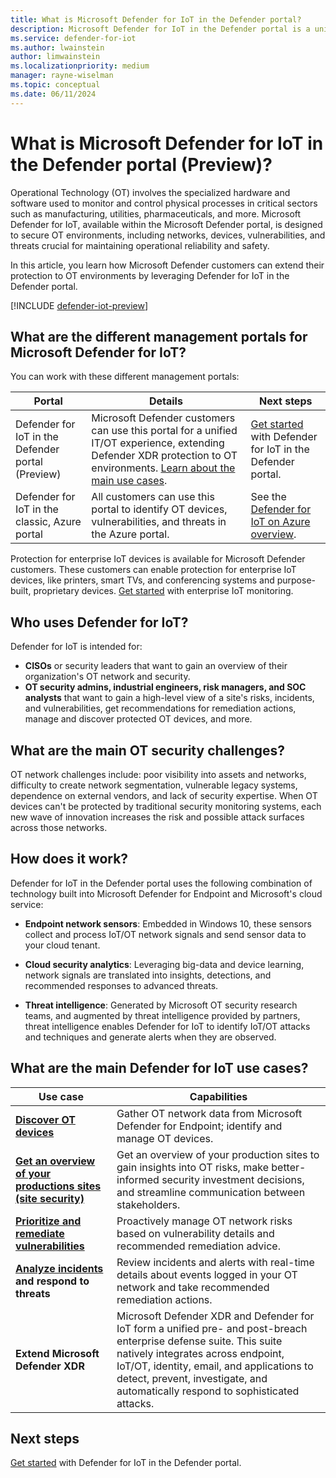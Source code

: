 ```yaml
---
title: What is Microsoft Defender for IoT in the Defender portal?
description: Microsoft Defender for IoT in the Defender portal is a unified security solution built specifically to identify IoT and OT devices, vulnerabilities, and threats.
ms.service: defender-for-iot
ms.author: lwainstein
author: limwainstein
ms.localizationpriority: medium
manager: rayne-wiselman
ms.topic: conceptual
ms.date: 06/11/2024
---
```


# What is Microsoft Defender for IoT in the Defender portal (Preview)?

Operational Technology (OT) involves the specialized hardware and software used to monitor and control physical processes in critical sectors such as manufacturing, utilities, pharmaceuticals, and more. Microsoft Defender for IoT, available within the Microsoft Defender portal, is designed to secure OT environments, including networks, devices, vulnerabilities, and threats crucial for maintaining operational reliability and safety.

In this article, you learn how Microsoft Defender customers can extend their protection to OT environments by leveraging Defender for IoT in the Defender portal.

[!INCLUDE [defender-iot-preview](../includes//defender-for-iot-defender-public-preview.md)]

## What are the different management portals for Microsoft Defender for IoT?

You can work with these different management portals:

|Portal|Details|Next steps|
|---|---|---|
|Defender for IoT in the Defender portal (Preview)|Microsoft Defender customers can use this portal for a unified IT/OT experience, extending Defender XDR protection to OT environments. [Learn about the main use cases](#what-are-the-main-defender-for-iot-use-cases).|[Get started](get-started.md) with Defender for IoT in the Defender portal.|
|Defender for IoT in the classic, Azure portal|All customers can use this portal to identify OT devices, vulnerabilities, and threats in the Azure portal.|See the [Defender for IoT on Azure overview](/azure/defender-for-iot/organizations/overview).|

Protection for enterprise IoT devices is available for Microsoft Defender customers. These customers can enable protection for enterprise IoT devices, like printers, smart TVs, and conferencing systems and purpose-built, proprietary devices. [Get started](/azure/defender-for-iot/organizations/eiot-sensor) with enterprise IoT monitoring.

## Who uses Defender for IoT?

Defender for IoT is intended for:

- **CISOs** or security leaders that want to gain an overview of their organization's OT network and security.
- **OT security admins, industrial engineers, risk managers, and SOC analysts** that want to gain a high-level view of a site's risks, incidents, and vulnerabilities, get recommendations for remediation actions, manage and discover protected OT devices, and more.

## What are the main OT security challenges?

OT network challenges include: poor visibility into assets and networks, difficulty to create network segmentation, vulnerable legacy systems, dependence on external vendors, and lack of security expertise. When OT devices can't be protected by traditional security monitoring systems, each new wave of innovation increases the risk and possible attack surfaces across those networks.

## How does it work?

Defender for IoT in the Defender portal uses the following combination of technology built into Microsoft Defender for Endpoint and Microsoft's cloud service:

- **Endpoint network sensors**: Embedded in Windows 10, these sensors collect and process IoT/OT network signals and send sensor data to your cloud tenant.

- **Cloud security analytics**: Leveraging big-data and device learning, network signals are translated into insights, detections, and recommended responses to advanced threats.

- **Threat intelligence**: Generated by Microsoft OT security research teams, and augmented by threat intelligence provided by partners, threat intelligence enables Defender for IoT to identify IoT/OT attacks and techniques and generate alerts when they are observed.

## What are the main Defender for IoT use cases?

|Use case|Capabilities|
|---|---|
|**[Discover OT devices](manage-devices-inventory.md)**|Gather OT network data from Microsoft Defender for Endpoint; identify and  manage OT devices.|
|**[Get an overview of your productions sites (site security)](site-security-overview.md)**|Get an overview of your production sites to gain insights into OT risks, make better-informed security investment decisions, and streamline communication between stakeholders.|
|**[Prioritize and remediate vulnerabilities](prioritize-vulnerabilities.md)**|Proactively manage OT network risks based on vulnerability details and recommended remediation advice.|
|**[Analyze incidents](investigate-threats.md) and respond to threats**|Review incidents and alerts with real-time details about events logged in your OT network and take recommended remediation actions.|
|**Extend Microsoft Defender XDR**|Microsoft Defender XDR and Defender for IoT form a unified pre- and post-breach enterprise defense suite. This suite natively integrates across endpoint, IoT/OT, identity, email, and applications to detect, prevent, investigate, and automatically respond to sophisticated attacks.|

## Next steps

[Get started](get-started.md) with Defender for IoT in the Defender portal.
